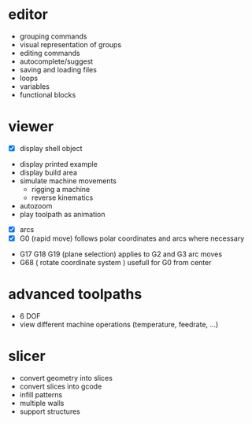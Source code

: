 # editor
- grouping commands
- visual representation of groups
- editing commands
- autocomplete/suggest
- saving and loading files
- loops
- variables
- functional blocks

# viewer
- [x] display shell object
- display printed example
- display build area
- simulate machine movements
	- rigging a machine
	- reverse kinematics
- autozoom
- play toolpath as animation
- [x] arcs
- [x] G0 (rapid move) follows polar coordinates and arcs where necessary
- G17 G18 G19 (plane selection) applies to G2 and G3 arc moves
- G68 ( rotate coordinate system ) usefull for G0 from center

# advanced toolpaths
- 6 DOF
- view different machine operations (temperature, feedrate, ...)

# slicer
- convert geometry into slices
- convert slices into gcode
- infill patterns
- multiple walls
- support structures
